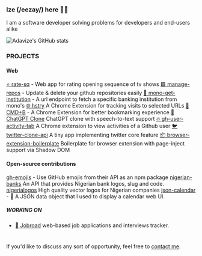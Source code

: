 
### Ize (/eezay/) here 👋🏼

I am a software developer solving problems for developers and end-users alike

![Adavize's GitHub stats](https://github-readme-stats.vercel.app/api?username=ize-302&show_icons=true&count_private=true&theme=swift)


### PROJECTS

#### Web
[⭐ rate-sq](https://github.com/ize-302/rate-sq) - Web app for rating opening sequence of tv shows
[🟩 manage-repos](https://github.com/ize-302/manage-repos) - Update & delete your github repositories easily
[🏦 mono-get-institution](https://github.com/ize-302/mono-get-institution) - A url endpoint to fetch a specific banking institution from mono's
[🌐 hstry](https://github.com/ize-302/hstry) A Chrome Extension for tracking visits to selected URLs
[🔖 CMD+B](https://cmdb.ize-302.dev) - A Chrome Extension for better bookmarking experience
[🤖 ChatGPT Clone](https://github.com/ize-302/openai-playground-clone) ChatGPT clone with speech-to-text support
[🔥 gh-user-activity-tab](https://github.com/ize-302/gh-user-activity-tab) A Chrome extension to view activities of a Github user
[🐦 twitter-clone-api](https://github.com/ize-302/twitter-clone-api) A tiny app implementing twitter core feature
[📦 browser-extension-boilerplate](https://github.com/ize-302/browser-extension-boilerplate) Boilerplate for browser extension with page-inject support via Shadow DOM

#### Open-source contributions
[gh-emojis](https://github.com/privatenumber/gh-emojis) - Use GitHub emojis from their API as an npm package
[nigerian-banks](https://github.com/ichtrojan/nigerian-banks) An API that provides Nigerian bank logos, slug and code.
[nigerialogos](https://github.com/PaystackHQ/nigerialogos) High quality vector logos for Nigerian companies
[json-calendar](https://github.com/rxgx/json-calendar) - 📆 A JSON data object that I used to display a calendar web UI.

##### WORKING ON
- [💼 Jobroad](https://jobraod.co) web-based job applications and interviews tracker.

#
If you'd like to discuss any sort of opportunity, feel free to [contact me](mailto:adavizeozorku@gmail.com).
